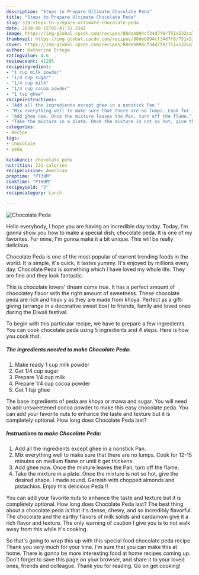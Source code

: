 ```yaml
---
description: "Steps to Prepare Ultimate Chocolate Peda"
title: "Steps to Prepare Ultimate Chocolate Peda"
slug: 339-steps-to-prepare-ultimate-chocolate-peda
date: 2020-09-15T05:41:32.159Z
image: https://img-global.cpcdn.com/recipes/88deb894cf34d7f8/751x532cq70/chocolate-peda-recipe-main-photo.jpg
thumbnail: https://img-global.cpcdn.com/recipes/88deb894cf34d7f8/751x532cq70/chocolate-peda-recipe-main-photo.jpg
cover: https://img-global.cpcdn.com/recipes/88deb894cf34d7f8/751x532cq70/chocolate-peda-recipe-main-photo.jpg
author: Katherine Ortega
ratingvalue: 4.6
reviewcount: 41295
recipeingredient:
- "1 cup milk powder"
- "1/4 cup sugar"
- "1/4 cup milk"
- "1/4 cup cocoa powder"
- "1 tsp ghee"
recipeinstructions:
- "Add all the ingredients except ghee in a nonstick Pan."
- "Mix everything well to make sure that there are no lumps. Cook for 12-15 minutes on medium flame or until it get thickens."
- "Add ghee now. Once the mixture leaves the Pan, turn off the flame."
- "Take the mixture in a plate. Once the mixture is not so hot, give the desired shape. I made round. Garnish with chopped almonds and pistachios. Enjoy this delicious Peda !!"
categories:
- Recipe
tags:
- chocolate
- peda

katakunci: chocolate peda 
nutrition: 231 calories
recipecuisine: American
preptime: "PT39M"
cooktime: "PT60M"
recipeyield: "2"
recipecategory: Lunch

---
```



![Chocolate Peda](https://img-global.cpcdn.com/recipes/88deb894cf34d7f8/751x532cq70/chocolate-peda-recipe-main-photo.jpg)

Hello everybody, I hope you are having an incredible day today. Today, I'm gonna show you how to make a special dish, chocolate peda. It is one of my favorites. For mine, I'm gonna make it a bit unique. This will be really delicious.

Chocolate Peda is one of the most popular of current trending foods in the world. It is simple, it's quick, it tastes yummy. It's enjoyed by millions every day. Chocolate Peda is something which I have loved my whole life. They are fine and they look fantastic.

This is chocolate lovers&#39; dream come true. It has a perfect amount of chocolatey flavor with the right amount of sweetness. These chocolate peda are rich and heav y as they are made from khoya. Perfect as a gift-giving (arrange in a decorative sweet box) to friends, family and loved ones during the Diwali festival.


To begin with this particular recipe, we have to prepare a few ingredients. You can cook chocolate peda using 5 ingredients and 4 steps. Here is how you cook that.

<!--inarticleads1-->

##### The ingredients needed to make Chocolate Peda:

1. Make ready 1 cup milk powder
1. Get 1/4 cup sugar
1. Prepare 1/4 cup milk
1. Prepare 1/4 cup cocoa powder
1. Get 1 tsp ghee


The base ingredients of peda are khoya or mawa and sugar. You will need to add unsweetened cocoa powder to make this easy chocolate peda. You can add your favorite nuts to enhance the taste and texture but it is completely optional. How long does Chocolate Peda last? 

<!--inarticleads2-->

##### Instructions to make Chocolate Peda:

1. Add all the ingredients except ghee in a nonstick Pan.
1. Mix everything well to make sure that there are no lumps. Cook for 12-15 minutes on medium flame or until it get thickens.
1. Add ghee now. Once the mixture leaves the Pan, turn off the flame.
1. Take the mixture in a plate. Once the mixture is not so hot, give the desired shape. I made round. Garnish with chopped almonds and pistachios. Enjoy this delicious Peda !!


You can add your favorite nuts to enhance the taste and texture but it is completely optional. How long does Chocolate Peda last? The best thing about a chocolate peda is that it&#39;s dense, chewy, and so incredibly flavorful. The chocolate and the earthy flavors of milk solids and cardamom give it a rich flavor and texture. The only warning of caution I give you is to not walk away from this while it&#39;s cooking. 

So that's going to wrap this up with this special food chocolate peda recipe. Thank you very much for your time. I'm sure that you can make this at home. There is gonna be more interesting food at home recipes coming up. Don't forget to save this page on your browser, and share it to your loved ones, friends and colleague. Thank you for reading. Go on get cooking!

